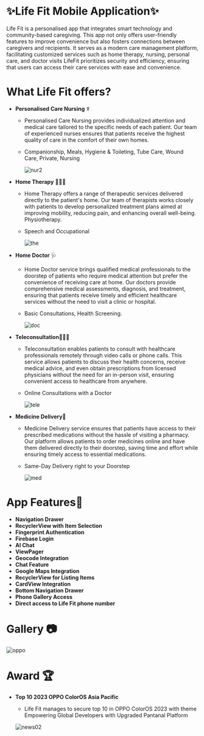 # ✨Life Fit Mobile Application✨

Life Fit is a personalised app that integrates smart technology and community-based caregiving. 
This app not only offers user-friendly features to improve convenience but
also fosters connections between caregivers and recipients.
It serves as a modern care management platform, facilitating customized
services such as home therapy, nursing, personal care, and doctor visits
LifeFit prioritizes security and efficiency, ensuring that users can access
their care services with ease and convenience.

# What Life Fit offers?
- **Personalised Care Nursing**  ☤
  - Personalised Care Nursing provides individualized attention and medical care tailored to the specific needs of each patient. Our team of experienced nurses ensures that patients receive the highest quality of care in the comfort of their own homes.
  - Companionship, Meals, Hygiene & Toileting, Tube Care, Wound Care, Private, Nursing

    ![nur2](https://github.com/JovianSanjaya/LifeFit/assets/132749552/3a9213d5-1b22-4454-90e7-213d3b544fa9)



- **Home Therapy** 💆🏻‍♀️
  - Home Therapy offers a range of therapeutic services delivered directly to the patient's home. Our team of therapists works closely with patients to develop personalized treatment plans aimed at improving mobility, reducing pain, and enhancing overall well-being. Physiotherapy.
  -  Speech and Occupational
    
     ![the](https://github.com/JovianSanjaya/LifeFit/assets/132749552/c96768e2-cd01-4d26-a1aa-5641ad8b6329)

- **Home Doctor** 🩺
  - Home Doctor service brings qualified medical professionals to the doorstep of patients who require medical attention but prefer the convenience of receiving care at home. Our doctors provide comprehensive medical assessments, diagnosis, and treatment, ensuring that patients receive timely and efficient healthcare services without the need to visit a clinic or hospital.
  - Basic Consultations, Health Screening.
  
    ![doc](https://github.com/JovianSanjaya/LifeFit/assets/132749552/c91fcb23-9fd1-475d-ac3d-8bffb6b600a3)

- **Teleconsultation**👩🏻‍💻
  - Teleconsultation enables patients to consult with healthcare professionals remotely through video calls or phone calls. This service allows patients to discuss their health concerns, receive medical advice, and even obtain prescriptions from licensed physicians without the need for an in-person visit, ensuring convenient access to healthcare from anywhere.
  - Online Consultations with a Doctor
    
    ![tele](https://github.com/JovianSanjaya/LifeFit/assets/132749552/dac65d52-bdc3-48d5-b5cc-02c5f70e56c8)

- **Medicine Delivery**💊
  - Medicine Delivery service ensures that patients have access to their prescribed medications without the hassle of visiting a pharmacy. Our platform allows patients to order medicines online and have them delivered directly to their doorstep, saving time and effort while ensuring timely access to essential medications.
  - Same-Day Delivery right to your Doorstep
     
     ![med](https://github.com/JovianSanjaya/LifeFit/assets/132749552/0dd485fd-79b2-4898-8456-bdebcd0a5fc1)



# App Features📱
- **Navigation Drawer**
- **RecyclerView with Item Selection**
- **Fingerprint Authentication**
- **Firebase Login**
- **AI Chat**
- **ViewPager**
- **Geocode Integration**
- **Chat Feature**
- **Google Maps Integration**
- **RecyclerView for Listing Items**
- **CardView Integration**
- **Bottom Navigation Drawer**
- **Phone Gallery Access**
- **Direct access to Life Fit phone number**


# Gallery 📷
![oppo](https://github.com/JovianSanjaya/LifeFit/assets/132749552/1e341ffe-d23f-4cbc-b8b7-ba7504331575)

# Award 🏆
- **Top 10 2023 OPPO ColorOS Asia Pacific**
  - Life Fit manages to secure top 10 in OPPO ColorOS 2023 with theme Empowering Global Developers with Upgraded Pantanal Platform
  
   ![news02](https://github.com/JovianSanjaya/LifeFit/assets/132749552/08ce30c9-3a48-4757-a774-106d0eaf8f19)


